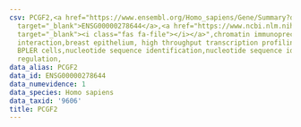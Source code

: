 ```yaml
---
csv: PCGF2,<a href="https://www.ensembl.org/Homo_sapiens/Gene/Summary?db=core;g=ENSG00000278644"
  target="_blank">ENSG00000278644</a>,<a href="https://www.ncbi.nlm.nih.gov/pubmed/22863008"
  target="_blank"><i class="fas fa-file"></i></a>",chromatin immunoprecipitation assay,direct
  interaction,breast epithelium, high throughput transcription profiling by microarray,
  BPLER cells,nucleotide sequence identification,nucleotide sequence identification,transcriptional
  regulation,
data_alias: PCGF2
data_id: ENSG00000278644
data_numevidence: 1
data_species: Homo sapiens
data_taxid: '9606'
title: PCGF2
---
```

